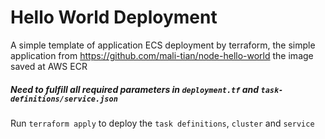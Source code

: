 # Hello World Deployment

A simple template of application ECS deployment by terraform, the simple application from https://github.com/mali-tian/node-hello-world
the image saved at AWS ECR

##### Need to fulfill all required parameters in `deployment.tf` and `task-definitions/service.json`

Run `terraform apply` to deploy the `task definitions`, `cluster` and `service`
